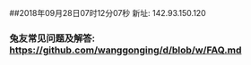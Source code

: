 ##2018年09月28日07时12分07秒 新址: 142.93.150.120
### 兔友常见问题及解答: https://github.com/wanggonging/d/blob/w/FAQ.md

